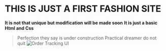# THIS IS JUST A FIRST FASHION SITE 
  **It is not that unique but modification will be made soon**
  **It is just a basic Html and Css**
>Perfection they say is under construction
>Practical dreamer do not quit
![Order Tracking UI](./screenshots/tracking-ui.png)
